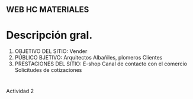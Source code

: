 ## WEB HC MATERIALES

# Descripción gral.
1. OBJETIVO DEL SITIO: 
Vender
2. PÚBLICO BJETIVO:
Arquitectos
Albañiles, plomeros
Clientes
3. PRESTACIONES DEL SITIO:
E-shop
Canal de contacto con el comercio
Solicitudes de cotizaciones

# 

Actividad 2
